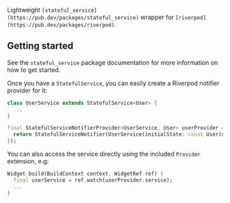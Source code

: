 
Lightweight `[stateful_service](https://pub.dev/packages/stateful_service)` wrapper for `[riverpod](https://pub.dev/packages/riverpod)`.

## Getting started

See the `stateful_service` package documentation for more information on how to get started.

Once you have a `StatefulService`, you can easily create a Riverpod notifier provider for it:

```dart
class UserService extends StatefulService<User> {
  ...
}

final StatefulServiceNotifierProvider<UserService, User> userProvider = StatefulServiceNotifierProvider((ref) {
  return StatefulServiceNotifier(UserService(initialState: const User(name: 'John Doe')));
});
```

You can also access the service directly using the included `Provider` extension, e.g:

```dart
Widget build(BuildContext context, WidgetRef ref) {
  final userService = ref.watch(userProvider.service);
  ...
}
```
